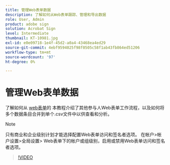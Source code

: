 ```yaml
---
title: 管理Web表单数据
description: 了解如何从Web表单跟踪、管理和导出数据
role: User, Admin
product: adobe sign
solution: Acrobat Sign
level: Intermediate
thumbnail: KT-10981.jpg
exl-id: e0e09718-1e4f-45d2-a0a4-43468ea4ed29
source-git-commit: 4ebf9594025f98f0505c58f1ab43fb864ed51206
workflow-type: tm+mt
source-wordcount: '97'
ht-degree: 0%

---
```


# 管理Web表单数据

了解如何从 [web表单](webform.md)的 本教程介绍了其他参与人Web表单工作流程，以及如何将多个数据条目合并到单个.csv文件中以供查看和分析。

>[!NOTE]
>
>只有商业和企业级别计划才能选择配置Web表单访问和签名者选项。 在帐户>帐户设置>全局设置> Web表单下的帐户或组级别，启用或禁用Web表单访问和签名者选项。

>[!VIDEO](https://video.tv.adobe.com/v/3409607?quality=12&learn=on&hidetitle=true)
